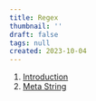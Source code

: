 ```yaml
---
title: Regex
thumbnail: ''
draft: false
tags: null
created: 2023-10-04
---
```


1. [Introduction](Knowledges/Development/Regex/Introduction.md)
1. [Meta String](Meta%20String.md)
